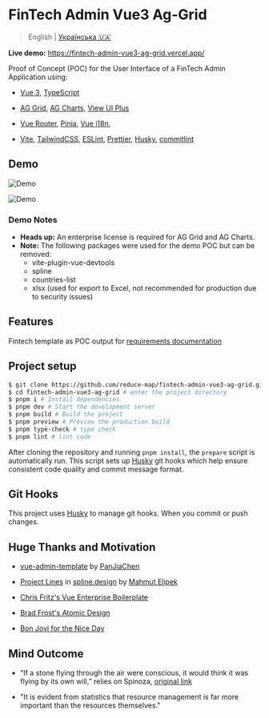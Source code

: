 # FinTech Admin Vue3 Ag-Grid

> English | [Українська 🇺🇦](./README-ua.md)

**Live demo:** https://fintech-admin-vue3-ag-grid.vercel.app/

Proof of Concept (POC) for the User Interface of a FinTech Admin Application using:

- [Vue 3](https://v3.vuejs.org/), [TypeScript](https://www.typescriptlang.org/)

- [AG Grid](https://www.ag-grid.com/), [AG Charts](https://charts.ag-grid.com/), [View UI Plus](https://iviewui.com/view-ui-plus/component/view/tree)

- [Vue Router](https://router.vuejs.org/), [Pinia](https://pinia.esm.dev/), [Vue i18n](https://vue-i18n.intlify.dev/),

- [Vite](https://vitejs.dev/), [TailwindCSS](https://tailwindcss.com/), [ESLint](https://eslint.org/), [Prettier](https://prettier.io/), [Husky](https://typicode.github.io/husky/#/), [commitlint](https://commitlint.js.org/)

## Demo

![Demo](https://github.com/reduce-map/fintech-admin-vue3-ag-grid/blob/feature/alignments-and-docs/docs/demo-%231-all-pages.gif)

![Demo](https://github.com/reduce-map/fintech-admin-vue3-ag-grid/blob/main/docs/demo-%231-all-pages.gif)

### Demo Notes

- **Heads up:** An enterprise license is required for AG Grid and AG Charts.
- **Note:** The following packages were used for the demo POC but can be removed:
  - vite-plugin-vue-devtools
  - spline
  - countries-list
  - xlsx (used for export to Excel, not recommended for production due to security issues)

## Features

Fintech template as POC output for [requirements documentation](./docs/srs)

## Project setup

```bash
$ git clone https://github.com/reduce-map/fintech-admin-vue3-ag-grid.git # clone the project
$ cd fintech-admin-vue3-ag-grid # enter the project directory
$ pnpm i # Install dependencies
$ pnpm dev # Start the development server
$ pnpm build # Build the project
$ pnpm preview # Preview the production build
$ pnpm type-check # type check
$ pnpm lint # lint code
```

After cloning the repository and running `pnpm install`, the `prepare` script is automatically run. This script sets up [Husky](https://typicode.github.io/husky/#/) git hooks which help ensure consistent code quality and commit message format.

## Git Hooks

This project uses [Husky](https://typicode.github.io/husky/#/) to manage git hooks. When you commit or push changes.

## Huge Thanks and Motivation

- [vue-admin-template](https://github.com/PanJiaChen/vue-admin-template/) by [PanJiaChen](https://github.com/PanJiaChen)

- [Project Lines](https://app.spline.design/community/file/b45dff34-af2a-4bf8-bee4-6b8682ac7788) in [spline.design](https://spline.design/) by [Mahmut Elipek](https://app.spline.design/@mahmutelipek)

- [Chris Fritz's Vue Enterprise Boilerplate](https://github.com/bencodezen/vue-enterprise-boilerplate)

- [Brad Frost's Atomic Design](https://atomicdesign.bradfrost.com/)

- [Bon Jovi for the Nice Day](https://www.youtube.com/watch?v=uCg2BoKiuOM)

## Mind Outcome

- “If a stone flying through the air were conscious, it would think it was flying by its own will,” relies on Spinoza, [original link](https://www.faculty.umb.edu/gary_zabel/Courses/Spinoza/Texts/Spinoza/let6258.htm)

- "It is evident from statistics that resource management is far more important than the resources themselves."
